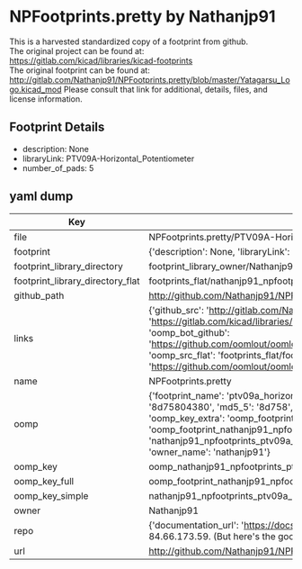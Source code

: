 # NPFootprints.pretty by Nathanjp91  
This is a harvested standardized copy of a footprint from github.  
The original project can be found at:  
https://gitlab.com/kicad/libraries/kicad-footprints  
The original footprint can be found at:
http://gitlab.com/Nathanjp91/NPFootprints.pretty/blob/master/Yatagarsu_Logo.kicad_mod
Please consult that link for additional, details, files, and license information.  
## Footprint Details
* description: None  
* libraryLink: PTV09A-Horizontal_Potentiometer  
* number_of_pads: 5  
## yaml dump  
| Key | Value |  
| --- | --- |  
| file | NPFootprints.pretty/PTV09A-Horizontal_Potentiometer.kicad_mod |  
| footprint | {'description': None, 'libraryLink': 'PTV09A-Horizontal_Potentiometer', 'number_of_pads': 5} |  
| footprint_library_directory | footprint_library_owner/Nathanjp91_NPFootprints.pretty |  
| footprint_library_directory_flat | footprints_flat/nathanjp91_npfootprints_ptv09a_horizontal_potentiometer/working |  
| github_path | http://github.com/Nathanjp91/NPFootprints.pretty/blob/master/PTV09A-Horizontal_Potentiometer.kicad_mod |  
| links | {'github_src': 'http://gitlab.com/Nathanjp91/NPFootprints.pretty/blob/master/Yatagarsu_Logo.kicad_mod', 'github_src_repo': 'https://gitlab.com/kicad/libraries/kicad-footprints', 'oomp_bot': 'footprints/nathanjp91_npfootprints_ptv09a_horizontal_potentiometer/working', 'oomp_bot_github': 'https://github.com/oomlout/oomlout_oomp_footprint_bot/tree/main/footprints/nathanjp91_npfootprints_ptv09a_horizontal_potentiometer/working', 'oomp_src_flat': 'footprints_flat/footprints_flat/nathanjp91_npfootprints_ptv09a_horizontal_potentiometer/working', 'oomp_src_flat_github': 'https://github.com/oomlout/oomlout_oomp_footprint_src/tree/main/footprints_flat/nathanjp91_npfootprints_ptv09a_horizontal_potentiometer/working'} |  
| name | NPFootprints.pretty |  
| oomp | {'footprint_name': 'ptv09a_horizontal_potentiometer', 'library_name': 'npfootprints', 'md5': '8d75804380fac6b58d3ad56237d8ae5e', 'md5_10': '8d75804380', 'md5_5': '8d758', 'md5_6': '8d7580', 'oomp_key': 'oomp_nathanjp91_npfootprints_ptv09a_horizontal_potentiometer', 'oomp_key_extra': 'oomp_footprint_nathanjp91_npfootprints_ptv09a_horizontal_potentiometer', 'oomp_key_full': 'oomp_footprint_nathanjp91_npfootprints_ptv09a_horizontal_potentiometer_8d7580', 'oomp_key_simple': 'nathanjp91_npfootprints_ptv09a_horizontal_potentiometer', 'original_filename': 'NPFootprints.pretty/PTV09A-Horizontal_Potentiometer.kicad_mod', 'owner_name': 'nathanjp91'} |  
| oomp_key | oomp_nathanjp91_npfootprints_ptv09a_horizontal_potentiometer |  
| oomp_key_full | oomp_footprint_nathanjp91_npfootprints_ptv09a_horizontal_potentiometer |  
| oomp_key_simple | nathanjp91_npfootprints_ptv09a_horizontal_potentiometer |  
| owner | Nathanjp91 |  
| repo | {'documentation_url': 'https://docs.github.com/rest/overview/resources-in-the-rest-api#rate-limiting', 'message': "API rate limit exceeded for 84.66.173.59. (But here's the good news: Authenticated requests get a higher rate limit. Check out the documentation for more details.)"} |  
| url | http://github.com/Nathanjp91/NPFootprints.pretty |  

